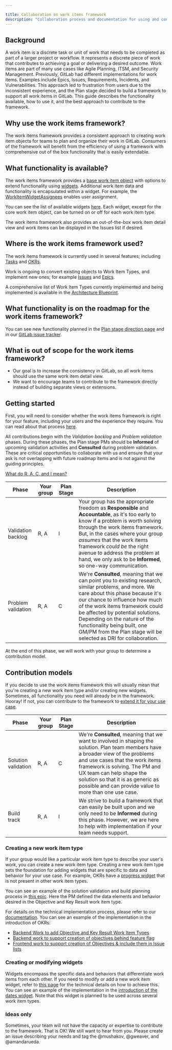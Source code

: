 ```yaml
---

title: Collaboration on work items framework
description: "Collaboration process and documentation for using and contributing to the work items framework"
---
```


## Background

A work item is a discrete task or unit of work that needs to be completed as part of a larger project or workflow. It represents a discrete piece of work that contributes to achieving a goal or delivering a desired outcome. Work items are part of many use cases like Agile Planning, ITSM, and Security Management.
Previously, GitLab had different implementations for work items. Examples include Epics, Issues, Requirements, Incidents, and Vulnerabilities. This approach led to frustration from users due to the inconsistent experience, and the Plan stage decided to build a framework to support all work items in GitLab. This guide describes the functionality available, how to use it, and the best approach to contribute to the framework.

## Why use the work items framework?

The work items framework provides a consistent approach to creating work item objects for teams to plan and organize their work in GitLab. Consumers of the framework will benefit from the efficiency of using a framework with comprehensive out of the box functionality that is easily extendable.

## What functionality is available?

The work items framework provides a [base work item object](https://docs.gitlab.com/ee/architecture/blueprints/work_items/#work-item-properties) with options to extend functionality using [widgets](https://docs.gitlab.com/ee/architecture/blueprints/work_items/#work-item-widgets). Additional work item data and functionality is encapsulated within a widget. For example, the [WorkItemWidgetAssignees](https://docs.gitlab.com/ee/api/graphql/reference/index.html#workitemwidgetassignees) enables user assignment.

You can see the list of available widgets [here](https://docs.gitlab.com/ee/architecture/blueprints/work_items/#work-item-widgets). Each widget, except for the core work item object, can be turned on or off for each work item type.

The work items framework also provides an out-of-the-box work item detail view and work items can be displayed in the Issues list if desired.

## Where is the work items framework used?

The work items framework is currently used in several features; including [Tasks](https://docs.gitlab.com/ee/user/tasks.html) and [OKRs](https://docs.gitlab.com/ee/user/okrs.html).

Work is ongoing to convert existing objects to Work Item Types, and implement new ones; for example [Issues](https://gitlab.com/groups/gitlab-org/-/epics/9584) and [Epics](https://gitlab.com/groups/gitlab-org/-/epics/9290).

A comprehensive list of Work Item Types currently implemented and being implemented is available in the [Architecture Blueprint](https://docs.gitlab.com/ee/architecture/blueprints/work_items/#work-item-types).

## What functionality is on the roadmap for the work items framework?

You can see new functionality planned in the [Plan stage direction page](https://about.gitlab.com/direction/plan/) and in our [GitLab issue tracker](https://gitlab.com/gitlab-org/gitlab/-/issues/?sort=popularity_asc&state=opened&label_name%5B%5D=work%20items&first_page_size=100).

## What is out of scope for the work items framework?

- Our goal is to increase the consistency in GitLab, so all work items should use the same work item detail view.
- We want to encourage teams to contribute to the framework directly instead of building separate views or extensions.

## Getting started

First, you will need to consider whether the work items framework is right for your feature, including your users and the experience they require. You can read about that process [here](/handbook/product/ux/stage-group-ux-strategy/plan/plan.html#problem-validation).

All contributions begin with the _Validation backlog_ and _Problem validation_ phases. During these phases, the Plan stage PMs should be **Informed** of upcoming validation activities and **Consulted** during problem validation. These are critical opportunities to collaborate with us and ensure that your ask is not overlapping with future roadmap items and is not against the guiding principles.

[What do R, A, C, and I mean?](#process)

| Phase | Your group | Plan Stage | Description |
| ----- | ---------- | ----------------- | ----------- |
| Validation backlog | R, A | I | Your group has the appropriate freedom as **Responsible** and **Accountable**, as it's too early to know if a problem is worth solving through the work items framework. But, in the cases where your group _assumes_ that the work items framework _could be_ the right avenue to address the problem at hand, we only ask to be **Informed**, so one-way communication. |
| Problem validation | R, A | C | We're **Consulted**, meaning that we can point you to existing research, similar problems, and more. We care about this phase because it's our chance to influence how much of the work items framework could be affected by potential solutions. Depending on the nature of the functionality being built, one GM/PM from the Plan stage will be selected as DRI for collaboration.|

At the end of this phase, we will work with your group to determine a contribution model.

## Contribution models

If you decide to use the work items framework this will usually mean that you're creating a new work item type and/or creating new widgets. Sometimes, all functionality you need will already be in the framework. Hooray! If not, you can contribute to the framework to [extend it for your use case](/handbook/product/ux/stage-group-ux-strategy/plan/plan.html#solution-validation).

| Phase | Your group | Plan Stage | Description |
| ----- | ---------- | ----------------- | ----------- |
| Solution validation | R, A | C |  We're **Consulted**, meaning that we want to involved in shaping the solution. Plan team members have a broader view of the problems and use cases that the work items framework is solving. The PM and UX team can help shape the solution so that it is as generic as possible and can provide value to more than one use case. |
| Build track | R, A | I | We strive to build a framework that can easily be built upon and we only need to be **Informed** during this phase. However, we are here to help with implementation if your team needs support. |

### Creating a new work item type

If your group would like a particular work item type to describe your user's work, you can create a new work item type. Creating a new work item type sets the foundation for adding widgets that are specific to data and behavior for your use case. For example, OKRs have a [progress widget](https://docs.gitlab.com/ee/user/okrs.html#set-objective-progress) that is not present in other work item types.

You can see an example of the solution validation and build planning process in [this epic](https://gitlab.com/groups/gitlab-org/-/epics/7864). Here the PM defined the data elements and behavior desired in the Objective and Key Result work item type.

For details on the technical implementation process, please refer to our [documentation](https://docs.gitlab.com/ee/development/work_items.html#creating-a-new-work-item-type-in-the-database). You can see an example of the implementation in the introduction of OKRs:

- [Backend Work to add Objective and Key Result Work Item Types](https://gitlab.com/gitlab-org/gitlab/-/merge_requests/101324)
- [Backend work to support creation of objectives behind feature flag](https://gitlab.com/gitlab-org/gitlab/-/merge_requests/103355)
- [Frontend work to support creation of Objectives & include them in Issue lists](https://gitlab.com/gitlab-org/gitlab/-/merge_requests/102721)

### Creating or modifying widgets

Widgets encompass the specific data and behaviors that differentiate work items from each other. If you need to modify or add a new work item widget, refer to [this page](https://docs.gitlab.com/ee/development/work_items_widgets.html) for the technical details on how to achieve this.
You can see an example of the implementation in the [introduction of the dates widget](https://gitlab.com/gitlab-org/gitlab/-/merge_requests/93204). Note that this widget is planned to be used across several work item types.

### Ideas only

Sometimes, your team will not have the capacity or expertise to contribute to the framework. That is OK! We still want to hear from you. Please create an issue describing your needs and tag the @mushakov, @gweaver, and @amandarueda.
